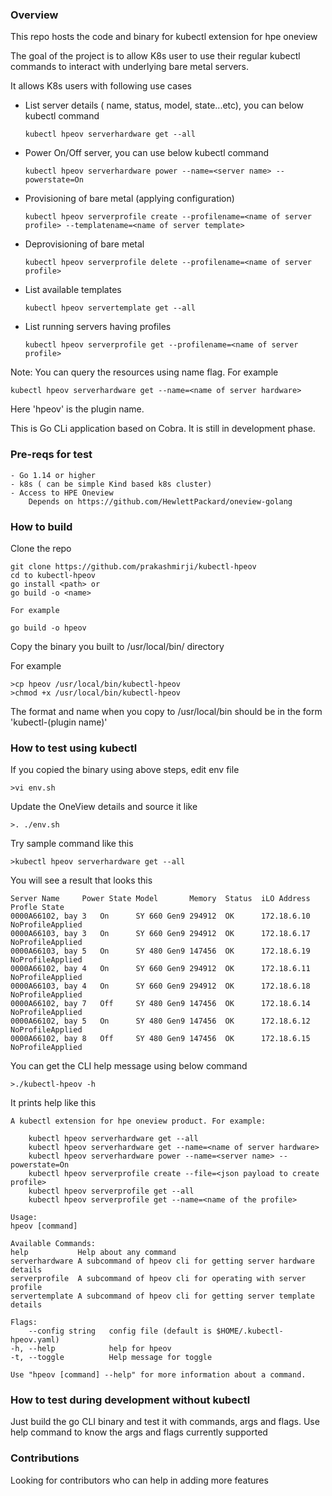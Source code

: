 ### Overview

This repo hosts the code and binary for kubectl extension for hpe oneview


The goal of the project is to allow K8s user to use their regular kubectl commands to interact
with underlying bare metal servers. 

It allows K8s users with following use cases

- List server details ( name, status, model, state...etc), you can below kubectl command
    ```
    kubectl hpeov serverhardware get --all
    ```
- Power On/Off server, you can use below kubectl command
    ```
    kubectl hpeov serverhardware power --name=<server name> --powerstate=On
    ```
- Provisioning of bare metal (applying configuration)
    ```
    kubectl hpeov serverprofile create --profilename=<name of server profile> --templatename=<name of server template>
    ```
- Deprovisioning of bare metal
    ```
    kubectl hpeov serverprofile delete --profilename=<name of server profile>
    ```
- List available templates
    ```
    kubectl hpeov servertemplate get --all
    ```
- List running servers having profiles
    ```
    kubectl hpeov serverprofile get --profilename=<name of server profile>
    ```

Note: You can query the resources using name flag. For example


    kubectl hpeov serverhardware get --name=<name of server hardware>


Here 'hpeov' is the plugin name.


This is Go CLi application based on Cobra. It is still in development phase.


### Pre-reqs for test
    - Go 1.14 or higher
    - k8s ( can be simple Kind based k8s cluster)
    - Access to HPE Oneview
        Depends on https://github.com/HewlettPackard/oneview-golang


### How to build
Clone the repo

    git clone https://github.com/prakashmirji/kubectl-hpeov
    cd to kubectl-hpeov
    go install <path> or
    go build -o <name>

    For example

    go build -o hpeov

Copy the binary you built to /usr/local/bin/ directory

For example

    >cp hpeov /usr/local/bin/kubectl-hpeov
    >chmod +x /usr/local/bin/kubectl-hpeov

The format and name when you copy to /usr/local/bin should be in the form 'kubectl-(plugin name)'

### How to test using kubectl
If you copied the binary using above steps, edit env file


    >vi env.sh


Update the OneView details and source it like


    >. ./env.sh


Try sample command like this


    >kubectl hpeov serverhardware get --all


You will see a result that looks this

    
    Server Name		Power State	Model		Memory	Status	iLO Address	Profle State
    0000A66102, bay 3	On		SY 660 Gen9	294912	OK	    172.18.6.10	NoProfileApplied
    0000A66103, bay 3	On	    SY 660 Gen9	294912	OK	    172.18.6.17	NoProfileApplied
    0000A66103, bay 5	On	    SY 480 Gen9	147456	OK	    172.18.6.19	NoProfileApplied
    0000A66102, bay 4	On	    SY 660 Gen9	294912	OK	    172.18.6.11	NoProfileApplied
    0000A66103, bay 4	On	    SY 660 Gen9	294912	OK	    172.18.6.18	NoProfileApplied
    0000A66102, bay 7	Off	    SY 480 Gen9	147456	OK	    172.18.6.14	NoProfileApplied
    0000A66102, bay 5	On	    SY 480 Gen9	147456	OK	    172.18.6.12	NoProfileApplied
    0000A66102, bay 8	Off	    SY 480 Gen9	147456	OK	    172.18.6.15	NoProfileApplied
    
You can get the CLI help message using below command
    
    >./kubectl-hpeov -h  

It prints help like this

        
    A kubectl extension for hpe oneview product. For example:

        kubectl hpeov serverhardware get --all
        kubectl hpeov serverhardware get --name=<name of server hardware> 
        kubectl hpeov serverhardware power --name=<server name> --powerstate=On
        kubectl hpeov serverprofile create --file=<json payload to create profile>
        kubectl hpeov serverprofile get --all
        kubectl hpeov serverprofile get --name=<name of the profile>

    Usage:
    hpeov [command]

    Available Commands:
    help           Help about any command
    serverhardware A subcommand of hpeov cli for getting server hardware details
    serverprofile  A subcommand of hpeov cli for operating with server profile
    servertemplate A subcommand of hpeov cli for getting server template details

    Flags:
        --config string   config file (default is $HOME/.kubectl-hpeov.yaml)
    -h, --help            help for hpeov
    -t, --toggle          Help message for toggle

    Use "hpeov [command] --help" for more information about a command.

### How to test during development without kubectl
Just build the go CLI binary and test it with commands, args and flags.
Use help command to know the args and flags currently supported

### Contributions
Looking for contributors who can help in adding more features
